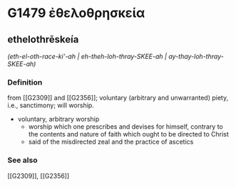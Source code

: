 # G1479 ἐθελοθρησκεία

## ethelothrēskeía

_(eth-el-oth-race-ki'-ah | eh-theh-loh-thray-SKEE-ah | ay-thay-loh-thray-SKEE-ah)_

### Definition

from [[G2309]] and [[G2356]]; voluntary (arbitrary and unwarranted) piety, i.e., sanctimony; will worship.

- voluntary, arbitrary worship
  - worship which one prescribes and devises for himself, contrary to the contents and nature of faith which ought to be directed to Christ
  - said of the misdirected zeal and the practice of ascetics

### See also

[[G2309]], [[G2356]]

